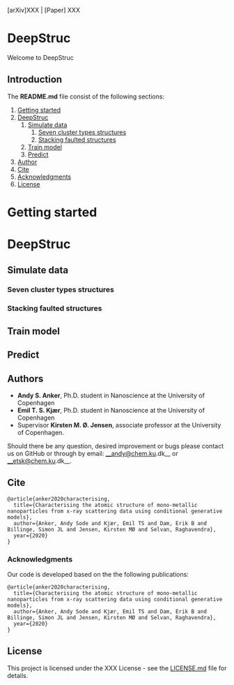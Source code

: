 [arXiv]XXX  |  [Paper] XXX

# DeepStruc
Welcome to DeepStruc

## Introduction

The __README.md__ file consist of the following sections:

1. [Getting started](#getting-started)
2. [DeepStruc](#DeepStruc)
    1. [Simulate data](#simulate-data)
        1. [Seven cluster types structures](#seven-cluster-types-structures)
        2. [Stacking faulted structures](#stacking-faulted-structures)
    2. [Train model](#train-model)
    3. [Predict](#predict)
3. [Author](#author)
4. [Cite](#cite)
5. [Acknowledgments](#Acknowledgments)
6. [License](#license)

# Getting started


# DeepStruc

## Simulate data

### Seven cluster types structures

### Stacking faulted structures

## Train model

## Predict

## Authors
* __Andy S. Anker__, Ph.D. student in Nanoscience at the University of Copenhagen   
* __Emil T. S. Kjær__, Ph.D. student in Nanoscience at the University of Copenhagen   
* Supervisor __Kirsten M. Ø. Jensen__, associate professor at the University of Copenhagen.  
 
Should there be any question, desired improvement or bugs please contact us on GitHub or 
through by email: __andy@chem.ku.dk__ or __etsk@chem.ku.dk__.

## Cite
```
@article{anker2020characterising,
  title={Characterising the atomic structure of mono-metallic nanoparticles from x-ray scattering data using conditional generative models},
  author={Anker, Andy Sode and Kjær, Emil TS and Dam, Erik B and Billinge, Simon JL and Jensen, Kirsten MØ and Selvan, Raghavendra},
  year={2020}
}
```

### Acknowledgments
Our code is developed based on the the following publications:
```
@article{anker2020characterising,
  title={Characterising the atomic structure of mono-metallic nanoparticles from x-ray scattering data using conditional generative models},
  author={Anker, Andy Sode and Kjær, Emil TS and Dam, Erik B and Billinge, Simon JL and Jensen, Kirsten MØ and Selvan, Raghavendra},
  year={2020}
}
```

## License
This project is licensed under the XXX License - see the [LICENSE.md](LICENSE.md) file for details.
